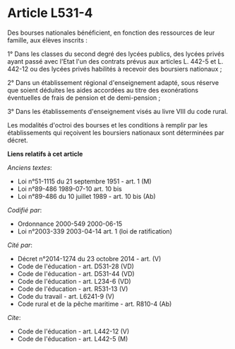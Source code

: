 # Article L531-4

Des bourses nationales bénéficient, en fonction des ressources de leur famille, aux élèves inscrits :

1° Dans les classes du second degré des lycées publics, des lycées privés ayant passé avec l'Etat l'un des contrats prévus
aux articles L. 442-5 et L. 442-12 ou des lycées privés habilités à recevoir des boursiers nationaux ;

2° Dans un établissement régional d'enseignement adapté, sous réserve que soient déduites les aides accordées au titre des
exonérations éventuelles de frais de pension et de demi-pension ;

3° Dans les établissements d'enseignement visés au livre VIII du code rural.

Les modalités d'octroi des bourses et les conditions à remplir par les établissements qui reçoivent les boursiers nationaux
sont déterminées par décret.

**Liens relatifs à cet article**

_Anciens textes_:

  - Loi n°51-1115 du 21 septembre 1951 - art. 1 (M)
  - Loi n°89-486 1989-07-10 art. 10 bis
  - Loi n°89-486 du 10 juillet 1989 - art. 10 bis (Ab)

_Codifié par_:

  - Ordonnance 2000-549 2000-06-15
  - Loi n°2003-339 2003-04-14 art. 1 (loi de ratification)

_Cité par_:

  - Décret n°2014-1274 du 23 octobre 2014 - art. (V)
  - Code de l'éducation - art. D531-28 (VD)
  - Code de l'éducation - art. D531-44 (VD)
  - Code de l'éducation - art. L234-6 (VD)
  - Code de l'éducation - art. R531-13 (V)
  - Code du travail - art. L6241-9 (V)
  - Code rural et de la pêche maritime - art. R810-4 (Ab)

_Cite_:

  - Code de l'éducation - art. L442-12 (V)
  - Code de l'éducation - art. L442-5 (M)
